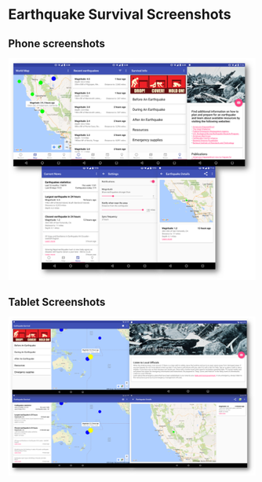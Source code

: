 # Earthquake Survival Screenshots

## Phone screenshots
![Phone Screenshots](earthquake_phone.png)

## Tablet Screenshots
![Tablet Screenshots](earthquake_tablets.png)
